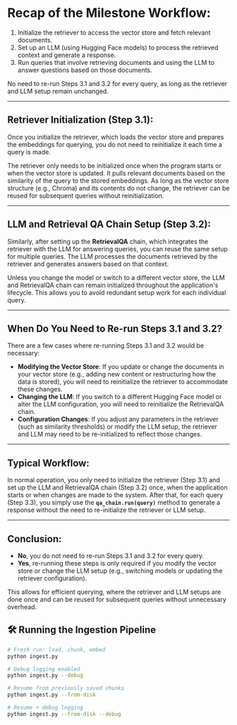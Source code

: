 # Recap of the Milestone Workflow:

1. Initialize the retriever to access the vector store and fetch relevant documents.
2. Set up an LLM (using Hugging Face models) to process the retrieved context and generate a response.
3. Run queries that involve retrieving documents and using the LLM to answer questions based on those documents.

No need to re-run Steps 3.1 and 3.2 for every query, as long as the retriever and LLM setup remain unchanged.

---

## **Retriever Initialization (Step 3.1):**

Once you initialize the retriever, which loads the vector store and prepares the embeddings for querying, you do not need to reinitialize it each time a query is made.

The retriever only needs to be initialized once when the program starts or when the vector store is updated. It pulls relevant documents based on the similarity of the query to the stored embeddings. As long as the vector store structure (e.g., Chroma) and its contents do not change, the retriever can be reused for subsequent queries without reinitialization.

---

## **LLM and Retrieval QA Chain Setup (Step 3.2):**

Similarly, after setting up the **RetrievalQA** chain, which integrates the retriever with the LLM for answering queries, you can reuse the same setup for multiple queries. The LLM processes the documents retrieved by the retriever and generates answers based on that context.

Unless you change the model or switch to a different vector store, the LLM and RetrievalQA chain can remain initialized throughout the application's lifecycle. This allows you to avoid redundant setup work for each individual query.

---

## **When Do You Need to Re-run Steps 3.1 and 3.2?**

There are a few cases where re-running Steps 3.1 and 3.2 would be necessary:

- **Modifying the Vector Store**: If you update or change the documents in your vector store (e.g., adding new content or restructuring how the data is stored), you will need to reinitialize the retriever to accommodate these changes.
- **Changing the LLM**: If you switch to a different Hugging Face model or alter the LLM configuration, you will need to reinitialize the RetrievalQA chain.
- **Configuration Changes**: If you adjust any parameters in the retriever (such as similarity thresholds) or modify the LLM setup, the retriever and LLM may need to be re-initialized to reflect those changes.

---

## **Typical Workflow:**

In normal operation, you only need to initialize the retriever (Step 3.1) and set up the LLM and RetrievalQA chain (Step 3.2) once, when the application starts or when changes are made to the system. After that, for each query (Step 3.3), you simply use the **`qa_chain.run(query)`** method to generate a response without the need to re-initialize the retriever or LLM setup.

---

## **Conclusion:**

- **No**, you do not need to re-run Steps 3.1 and 3.2 for every query.
- **Yes**, re-running these steps is only required if you modify the vector store or change the LLM setup (e.g., switching models or updating the retriever configuration).

This allows for efficient querying, where the retriever and LLM setups are done once and can be reused for subsequent queries without unnecessary overhead.


## 🛠️ Running the Ingestion Pipeline

```bash
# Fresh run: load, chunk, embed
python ingest.py

# Debug logging enabled
python ingest.py --debug

# Resume from previously saved chunks
python ingest.py --from-disk

# Resume + debug logging
python ingest.py --from-disk --debug
